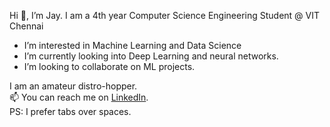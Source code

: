 Hi 👋, I’m Jay. I am a 4th year Computer Science Engineering Student @ VIT Chennai
- I’m interested in Machine Learning and Data Science
- I’m currently looking into Deep Learning and neural networks.
- I’m looking to collaborate on ML projects.  

I am an amateur distro-hopper.  
📫 You can reach me on [LinkedIn](https://www.linkedin.com/in/jay-gupta-2k/).  
PS: I prefer tabs over spaces.
<!---
jaygupta-2k/jaygupta-2k is a ✨ special ✨ repository because its `README.md` (this file) appears on your GitHub profile.
You can click the Preview link to take a look at your changes.
--->
